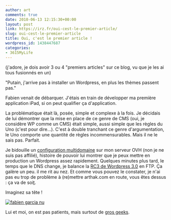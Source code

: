 ```yaml
---
author: art
comments: true
date: 2010-06-13 12:15:30+00:00
layout: post
link: https://irz.fr/oui-cest-le-premier-article/
slug: oui-cest-le-premier-article
title: Oui, c'est le premier article !
wordpress_id: 1438447687
categories:
- 3615MyLife
---
```


(j'adore, je dois avoir 3 ou 4 "premiers articles" sur ce blog, vu que je les ai tous fusionnés en un)

"Putain, j'arrive pas à installer un Wordpress, en plus les thèmes passent pas."

Fabien venait de débarquer. J'étais en train de développer ma première application iPad, si on peut qualifier ça d'application.

La problématique était là, posée, simple et complexe à la fois. Je décidais de lui démontrer que la mise en place de ce genre de CMS (oui, je considère WP comme un CMS) était simple, aussi simple que les règles du Uno (c'est pour dire...). C'est à double tranchant ce genre d'argumentation, le Uno comporte une quantité de règles incommensurables. Mais il ne le sais pas. Parfait.

Je bidouille un [configuration multidomaine](http://www.dailymotion.com/video/xcqesn_faire-du-multi-domaine-chez-ovh_tech) sur mon serveur OVH (non je ne suis pas affilié), histoire de pouvoir lui montrer que je peux mettre en production un Wordpress assez rapidement. Quelques minutes plus tard, le temps que le DNS change, je balance la [RC3 de Wordpress 3.0](http://wordpress.org/development/2010/06/3-0-rc3/) en FTP. Ça galère un peu. il me rit au nez. Et comme vous pouvez le constater, je n'ai pas eu trop de problème à (re)mettre arthak.com en route, vous êtes dessus : ça va de soi[t](http://chouxdesiam.canalblog.com/archives/2008/11/22/11462347.html).

Imaginez sa tête !


[![fabien garcia nu](https://static.irz.fr/2010/06/IMG_0405-300x225.jpg)](https://static.irz.fr/2010/06/IMG_0405.jpg)


Lui et moi, on est pas patients, mais surtout de [gros geeks](http://www.youtube.com/user/missclicktv).

